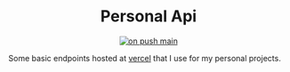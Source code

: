 <div align="center">

# Personal Api

[![on push main][on-push-main-action-badge]][on-push-main-action]

</div>

Some basic endpoints hosted at [vercel][api] that I use for my personal projects.



[on-push-main-action]: https://github.com/sutne/personal-api/actions/workflows/on-push-main.yaml
[on-push-main-action-badge]: https://github.com/sutne/personal-api/actions/workflows/on-push-main.yaml/badge.svg
[api]: https://personal-sutne.vercel.app